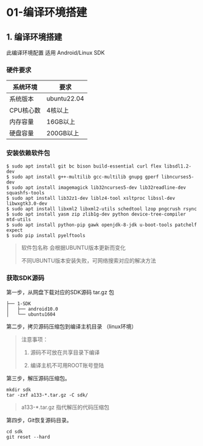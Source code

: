 # 01-编译环境搭建




## 1. 编译环境搭建

此编译环境配置 适用 Android/Linux SDK



### 硬件要求

| 系统环境  | 要求        |
| --------- | ----------- |
| 系统版本  | ubuntu22.04 |
| CPU核心数 | 4核以上     |
| 内存容量  | 16GB以上    |
| 硬盘容量  | 200GB以上   |



### 安装依赖软件包

```
$ sudo apt install git bc bison build-essential curl flex libsdl1.2-dev 
$ sudo apt install g++-multilib gcc-multilib gnupg gperf libncurses5-dev 
$ sudo apt install imagemagick lib32ncurses5-dev lib32readline-dev squashfs-tools 
$ sudo apt install lib32z1-dev liblz4-tool xsltproc libssl-dev libwxgtk3.0-dev 
$ sudo apt install libxml2 libxml2-utils schedtool lzop pngcrush rsync 
$ sudo apt install yasm zip zlib1g-dev python device-tree-compiler mtd-utils
$ sudo apt install python-pip gawk openjdk-8-jdk u-boot-tools patchelf expect
$ sudo pip install pyelftools
```

> 软件包名称 会根据UBUNTU版本更新而变化
>
> 不同UBUNTU版本安装失败，可网络搜索对应的解决方法

### 获取SDK源码

第一步，从网盘下载对应的SDK源码 tar.gz 包

```
├── 1-SDK
│   ├── android10.0
│   └── ubuntu1604
```

第二步，拷贝源码压缩包到编译主机目录 （linux环境）

> 注意事项：
>
> 1. 源码不可放在共享目录下编译
>
> 2. 编译主机不可用ROOT账号登陆

第三步，解压源码压缩包。

```
mkdir sdk
tar -zxf a133-*.tar.gz -C sdk/
```

>a133-*.tar.gz 指代解压的代码压缩包

第四步，Git恢复源码目录。

```
cd sdk
git reset --hard
```







